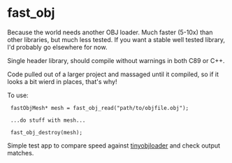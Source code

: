 # fast_obj

Because the world needs another OBJ loader.  Much faster (5-10x) than other libraries, but much
less tested.  If you want a stable well tested library, I'd probably go elsewhere for now.

Single header library, should compile without warnings in both C89 or C++.

Code pulled out of a larger project and massaged until it compiled, so if it looks a bit wierd in
places, that's why!

To use:

     fastObjMesh* mesh = fast_obj_read("path/to/objfile.obj");

     ...do stuff with mesh...

     fast_obj_destroy(mesh);

Simple test app to compare speed against [tinyobjloader](https://github.com/syoyo/tinyobjloader) and
check output matches.


